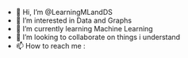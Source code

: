 - 👋 Hi, I’m @LearningMLandDS
- 👀 I’m interested in Data and Graphs
- 🌱 I’m currently learning Machine Learning 
- 💞️ I’m looking to collaborate on things i understand 
- 📫 How to reach me :

<!---
LearningMLandDS/LearningMLandDS is a ✨ special ✨ repository because its `README.md` (this file) appears on your GitHub profile.
You can click the Preview link to take a look at your changes.
--->
